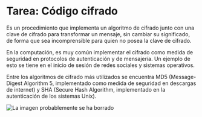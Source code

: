 # **Tarea: Código cifrado**

Es un procedimiento que implementa un algoritmo de cifrado junto con una clave de cifrado para transformar un mensaje, sin cambiar su significado, de forma que sea incomprensible para quien no posea la clave de cifrado.

En la computación, es muy común implementar el cifrado como medida de seguridad en protocolos de autenticación y de mensajería. Un ejemplo de esto se tiene en el inicio de sesión de redes sociales y sistemas operativos.

Entre los algoritmos de cifrado más utilizados se encuentra MD5 (Message-Digest Algorithm 5, implementado como medida de seguridad en descargas de internet) y SHA (Secure Hash Algorithm, implementado en la autenticación de los sistemas Unix).

![La imagen probablemente se ha borrado](https://assets.stickpng.com/images/5848152fcef1014c0b5e4967.png)
